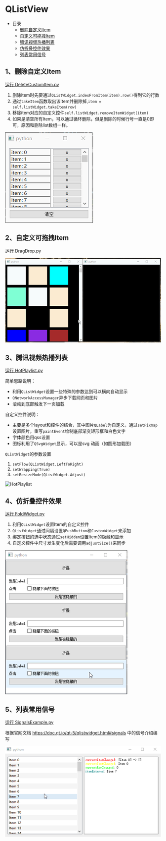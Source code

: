 # QListView

- 目录
  - [删除自定义Item](#1删除自定义Item)
  - [自定义可拖拽Item](#2自定义可拖拽Item)
  - [腾讯视频热播列表](#3腾讯视频热播列表)
  - [仿折叠控件效果](#4仿折叠控件效果)
  - [列表常用信号](#5列表常用信号)

## 1、删除自定义Item
[运行 DeleteCustomItem.py](DeleteCustomItem.py)

1. 删除item时先要通过`QListWidget.indexFromItem(item).row()`得到它的行数
2. 通过`takeItem`函数取出该Item并删除掉,`item = self.listWidget.takeItem(row)`
3. 移除item对应的自定义控件`self.listWidget.removeItemWidget(item)`
4. 如果是清空所有Item，可以通过循环删除，但是删除的时候行号一直是0即可，原因和删除list数组一样。

![CustomWidgetItem](ScreenShot/DeleteCustomItem.gif)

## 2、自定义可拖拽Item
[运行 DragDrop.py](DragDrop.py)

![CustomWidgetSortItem](ScreenShot/DragDrop.gif)

## 3、腾讯视频热播列表
[运行 HotPlaylist.py](HotPlaylist.py)

简单思路说明：

 - 利用`QListWidget`设置一些特殊的参数达到可以横向自动显示
 - `QNetworkAccessManager`异步下载网页和图片
 - 滚动到底部触发下一页加载

自定义控件说明：

 - 主要是多个layout和控件的结合，其中图片`QLabel`为自定义，通过`setPixmap`设置图片，重写`paintEvent`绘制底部渐变矩形框和白色文字
 - 字体颜色用qss设置
 - 图标利用了`QSvgWidget`显示，可以是svg 动画（如圆形加载图）

`QListWidget`的参数设置

1. `setFlow(QListWidget.LeftToRight)`
2. `setWrapping(True)`
3. `setResizeMode(QListWidget.Adjust)`

![HotPlaylist](ScreenShot/HotPlaylist.gif)

## 4、仿折叠控件效果
[运行 FoldWidget.py](FoldWidget.py)

1. 利用`QListWidget`设置Item的自定义控件
2. `QListWidget`通过间隔设置`QPushButton`和`CustomWidget`来添加
3. 绑定按钮的选中状态通过`setHidden`设置Item的隐藏和显示
4. 自定义控件中尺寸发生变化后需要调用`adjustSize()`来同步

![FoldWidget](ScreenShot/FoldWidget.gif)

## 5、列表常用信号
[运行 SignalsExample.py](SignalsExample.py)

根据官网文档 https://doc.qt.io/qt-5/qlistwidget.html#signals 中的信号介绍编写

![SignalsExample](ScreenShot/SignalsExample.gif)